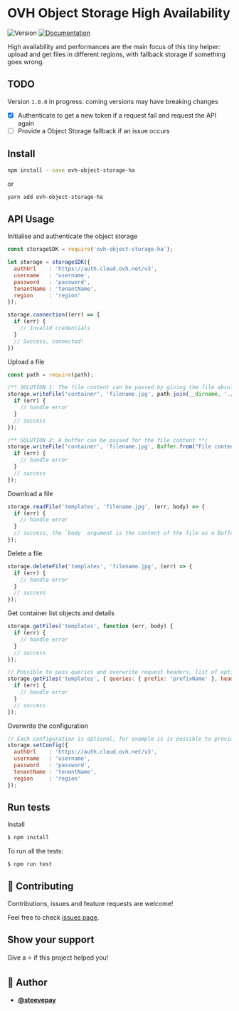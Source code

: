 # OVH Object Storage High Availability

![Version](https://img.shields.io/badge/version-0.1.2-blue.svg?style=flat-square&cacheSeconds=2592000)
[![Documentation](https://img.shields.io/badge/documentation-yes-brightgreen.svg?style=flat-square)](#api-usage)


High availability and performances are the main focus of this tiny helper: upload and get files in different regions, with fallback storage if something goes wrong.

## TODO

Version `1.0.0` in progress: coming versions may have breaking changes

- [x] Authenticate to get a new token if a request fail and request the API again
- [ ] Provide a Object Storage fallback if an issue occurs

## Install

```sh
npm install --save ovh-object-storage-ha
```

or

```sh
yarn add ovh-object-storage-ha
```
## API Usage

Initialise and authenticate the object storage
```js
const storageSDK = require('ovh-object-storage-ha');

let storage = storageSDK({
  authUrl    : 'https://auth.cloud.ovh.net/v3',
  username   : 'username',
  password   : 'password',
  tenantName : 'tenantName',
  region     : 'region'
});

storage.connection((err) => {
  if (err) {
    // Invalid credentials
  }
  // Success, connected!
})
```
Upload a file
```js
const path = require(path);

/** SOLUTION 1: The file content can be passed by giving the file absolute path **/
storage.writeFile('container', 'filename.jpg', path.join(__dirname, './assets/file.txt'), (err) => {
  if (err) {
    // handle error
  }
  // success
});

/** SOLUTION 2: A buffer can be passed for the file content **/
storage.writeFile('container', 'filename.jpg', Buffer.from("File content"), (err) => {
  if (err) {
    // handle error
  }
  // success
});
```
Download a file
```js
storage.readFile('templates', 'filename.jpg', (err, body) => {
  if (err) {
    // handle error
  }
  // success, the `body` argument is the content of the file as a Buffer
});
```

Delete a file
```js
storage.deleteFile('templates', 'filename.jpg', (err) => {
  if (err) {
    // handle error
  }
  // success
});
```

Get container list objects and details
```js
storage.getFiles('templates', function (err, body) {
  if (err) {
    // handle error
  }
  // success
});

// Possible to pass queries and overwrite request headers, list of options: https://docs.openstack.org/api-ref/object-store/?expanded=show-container-details-and-list-objects-detail#show-container-details-and-list-objects
storage.getFiles('templates', { queries: { prefix: 'prefixName' }, headers: { Accept: 'application/xml' } }, function (err, body) {
  if (err) {
    // handle error
  }
  // success
});
```

Overwrite the configuration
```js
// Each configuration is optional, for example is is possible to provide only the username and password
storage.setConfig({
  authUrl    : 'https://auth.cloud.ovh.net/v3',
  username   : 'username',
  password   : 'password',
  tenantName : 'tenantName',
  region     : 'region'
});
```


## Run tests

Install

```bash
$ npm install
```

To run all the tests:

```bash
$ npm run test
```

## 🤝 Contributing

Contributions, issues and feature requests are welcome!

Feel free to check [issues page](https://github.com/carboneio/ovh-object-storage-ha/issues).

## Show your support

Give a ⭐️ if this project helped you!

## 👤 Author

- [**@steevepay**](https://github.com/steevepay)
